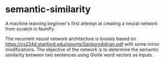 # semantic-similarity

A machine learning beginner's first attempt at creating a neural network from scratch in NumPy.

The recurrent neural network architecture is loosely based on https://cs224d.stanford.edu/reports/SanbornAdrian.pdf with some minor modifications. The objective of the network is to determine the semantic similarity between two sentences using GloVe word vectors as inputs.
